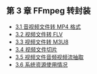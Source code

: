 ## 第 3 章 FFmpeg 转封装

- [3.1 音视频文件转 MP4 格式](./section_1/3.1.md)
- [3.2 视频文件转 FLV](./section_2/3.2.md)
- [3.3 视频文件转 M3U8]()
- [3.4 视频文件切片]()
- [3.5 视频文件音频视频流抽取]()
- [3.6 系统资源使用情况]()